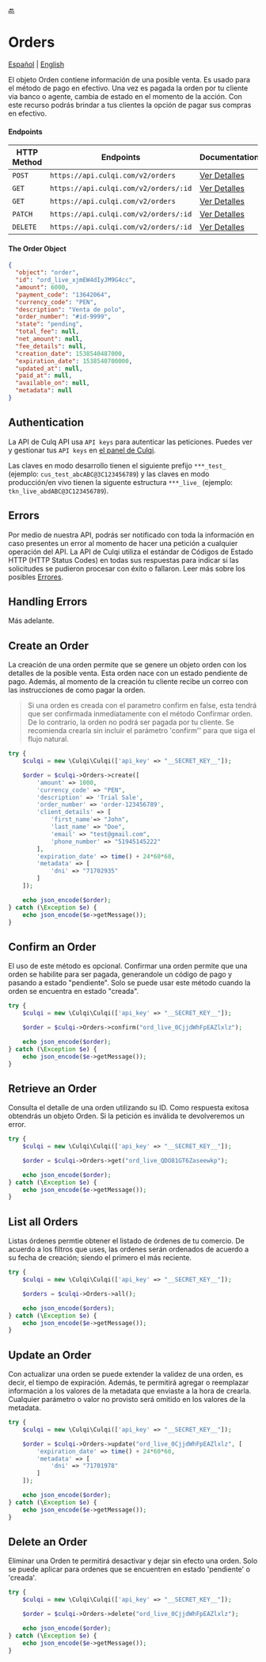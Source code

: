 [🔙](../../README.md)

# Orders

[Español](lang/es/README.md) |
[English](README.md)

El objeto Orden contiene información de una posible venta. Es usado para el método de pago en efectivo. Una vez es pagada la orden por tu cliente via banco o agente, cambia de estado en el momento de la acción. Con este recurso podrás brindar a tus clientes la opción de pagar sus compras en efectivo.

#### Endpoints

| HTTP Method | Endpoints                             | Documentation                                             |
| ----------- | ------------------------------------- | --------------------------------------------------------- |
| `POST`      | `https://api.culqi.com/v2/orders`     | [Ver Detalles](https://www.culqi.com/api/#ordenes#create) |
| `GET`       | `https://api.culqi.com/v2/orders/:id` | [Ver Detalles](https://www.culqi.com/api/#ordenes#detail) |
| `GET`       | `https://api.culqi.com/v2/orders`     | [Ver Detalles](https://www.culqi.com/api/#ordenes#list)   |
| `PATCH`     | `https://api.culqi.com/v2/orders/:id` | [Ver Detalles](https://www.culqi.com/api/#ordenes#update) |
| `DELETE`    | `https://api.culqi.com/v2/orders/:id` | [Ver Detalles](https://www.culqi.com/api/#ordenes#delete) |

#### The Order Object

```json
{
  "object": "order",
  "id": "ord_live_xjmEW4dIyJM9G4cc",
  "amount": 6000,
  "payment_code": "13642064",
  "currency_code": "PEN",
  "description": "Venta de polo",
  "order_number": "#id-9999",
  "state": "pending",
  "total_fee": null,
  "net_amount": null,
  "fee_details": null,
  "creation_date": 1538540487000,
  "expiration_date": 1538540700000,
  "updated_at": null,
  "paid_at": null,
  "available_on": null,
  "metadata": null
}
```

## Authentication

La API de Culq API usa `API keys` para autenticar las peticiones. Puedes ver y gestionar tus `API keys` en [el panel de Culqi](https://integ-panel.culqi.com/#/desarrollo/llaves).

Las claves en modo desarrollo tienen el siguiente prefijo `***_test_` (ejemplo: `cus_test_abcABC@3C123456789`) y las claves en modo producción/en vivo tienen la siguente estructura `***_live_` (ejemplo: `tkn_live_abdABC@3C123456789`).

## Errors

Por medio de nuestra API, podrás ser notificado con toda la información en caso presentes un error al momento de hacer una petición a cualquier operación del API. La API de Culqi utiliza el estándar de Códigos de Estado HTTP (HTTP Status Codes) en todas sus respuestas para indicar si las solicitudes se pudieron procesar con éxito o fallaron. Leer más sobre los posibles [Errores](https://www.culqi.com/api/#/errores).

## Handling Errors

Más adelante.

## Create an Order

La creación de una orden permite que se genere un objeto orden con los detalles de la posible venta. Esta orden nace con un estado pendiente de pago. Además, al momento de la creación tu cliente recibe un correo con las instrucciones de como pagar la orden.

> Si una orden es creada con el parametro confirm en false, esta tendrá que ser confirmada inmediatamente con el método Confirmar orden. De lo contrario, la orden no podrá ser pagada por tu cliente. Se recomienda crearla sin incluir el parámetro 'confirm'' para que siga el flujo natural.

```php
try {
    $culqi = new \Culqi\Culqi(['api_key' => "__SECRET_KEY__"]);

    $order = $culqi->Orders->create([
        'amount' => 1000,
        'currency_code' => "PEN",
        'description' => 'Trial Sale',
        'order_number' => 'order-123456789',
        'client_details' => [
            'first_name'=> "John",
            'last_name' => "Doe",
            'email' => "test@gmail.com",
            'phone_number' => "51945145222"
        ],
        'expiration_date' => time() + 24*60*60,
        'metadata' => [
            'dni' => "71702935"
        ]
    ]);

    echo json_encode($order);
} catch (\Exception $e) {
    echo json_encode($e->getMessage());
}
```

## Confirm an Order

El uso de este método es opcional. Confirmar una orden permite que una orden se habilite para ser pagada, generandole un código de pago y pasando a estado "pendiente". Solo se puede usar este método cuando la orden se encuentra en estado "creada".

```php
try {
    $culqi = new \Culqi\Culqi(['api_key' => "__SECRET_KEY__"]);

    $order = $culqi->Orders->confirm("ord_live_0CjjdWhFpEAZlxlz");

    echo json_encode($order);
} catch (\Exception $e) {
    echo json_encode($e->getMessage());
}
```

## Retrieve an Order

Consulta el detalle de una orden utilizando su ID. Como respuesta exitosa obtendrás un objeto Orden. Si la petición es inválida te devolveremos un error.

```php
try {
    $culqi = new \Culqi\Culqi(['api_key' => "__SECRET_KEY__"]);

    $order = $culqi->Orders->get("ord_live_QDO81GT6Zaseewkp");

    echo json_encode($order);
} catch (\Exception $e) {
    echo json_encode($e->getMessage());
}
```

## List all Orders

Listas órdenes permtie obtener el listado de órdenes de tu comercio. De acuerdo a los filtros que uses, las ordenes serán ordenados de acuerdo a su fecha de creación; siendo el primero el más reciente.

```php
try {
    $culqi = new \Culqi\Culqi(['api_key' => "__SECRET_KEY__"]);

    $orders = $culqi->Orders->all();

    echo json_encode($orders);
} catch (\Exception $e) {
    echo json_encode($e->getMessage());
}
```

## Update an Order

Con actualizar una orden se puede extender la validez de una orden, es decir, el tiempo de expiración. Además, te permitirá agregar o reemplazar información a los valores de la metadata que enviaste a la hora de crearla. Cualquier parámetro o valor no provisto será omitido en los valores de la metadata.

```php
try {
    $culqi = new \Culqi\Culqi(['api_key' => "__SECRET_KEY__"]);

    $order = $culqi->Orders->update("ord_live_0CjjdWhFpEAZlxlz", [
        'expiration_date' => time() + 24*60*60,
        'metadata' => [
            'dni' => "71701978"
        ]
    ]);

    echo json_encode($order);
} catch (\Exception $e) {
    echo json_encode($e->getMessage());
}
```

## Delete an Order

Eliminar una Orden te permitirá desactivar y dejar sin efecto una orden. Solo se puede aplicar para ordenes que se encuentren en estado 'pendiente' o 'creada'.

```php
try {
    $culqi = new \Culqi\Culqi(['api_key' => "__SECRET_KEY__"]);

    $order = $culqi->Orders->delete("ord_live_0CjjdWhFpEAZlxlz");

    echo json_encode($order);
} catch (\Exception $e) {
    echo json_encode($e->getMessage());
}
```
